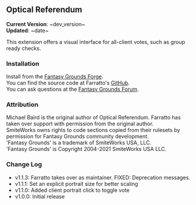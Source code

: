 ## Optical Referendum
**Current Version**: ~dev_version~ \
**Updated**: ~date~

This extension offers a visual interface for all-client votes, such as group ready checks.

### Installation

Install from the [Fantasy Grounds Forge](https://forge.fantasygrounds.com/shop/items/966/view). \
You can find the source code at Farratto's [GitHub](https://github.com/Farratto/OpticalReferendum). \
You can ask questions at the [Fantasy Grounds Forum](https://www.fantasygrounds.com/forums/showthread.php?76165).

### Attribution

Michael Baird is the original author of Optical Referendum.  Farratto has taken over support with permission from the original author. \
SmiteWorks owns rights to code sections copied from their rulesets by permission for Fantasy Grounds community development. \
'Fantasy Grounds' is a trademark of SmiteWorks USA, LLC. \
'Fantasy Grounds' is Copyright 2004-2021 SmiteWorks USA LLC.

### Change Log

* v1.1.3: Farratto takes over as maintainer. FIXED: Deprecation messages.
* v1.1.1: Set an explicit portrait size for better scaling
* v1.1.0: Added client portrait click to toggle vote
* v1.0.0: Initial release